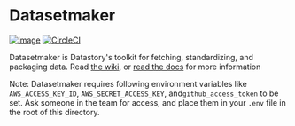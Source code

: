 # Datasetmaker
[![image](https://img.shields.io/pypi/v/datasetmaker.svg)](https://pypi.org/project/datasetmaker/)
[![CircleCI](https://circleci.com/gh/datastory-org/datasetmaker.svg?style=svg&circle-token=8d0a3ef433ac551f4445edc36844cefc9db3c01f)](https://circleci.com/gh/datastory-org/datasetmaker)

Datasetmaker is Datastory's toolkit for fetching, standardizing, and packaging data. Read [the wiki](https://github.com/datastory-org/datasetmaker/wiki), or [read the docs](http://datasetmaker-docs.s3-website.eu-north-1.amazonaws.com) for more information

Note: Datasetmaker requires following environment variables like `AWS_ACCESS_KEY_ID`, `AWS_SECRET_ACCESS_KEY`, and`github_access_token` to be set. Ask someone in the team for access, and place them in your `.env` file in the root of this directory.
